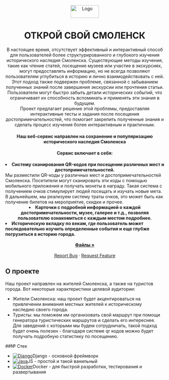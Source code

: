 <a name="readme-top"></a>
<br />
<div align="center">
  <a href="https://github.com/NikitaKrylov/SmolathonHack">
    <img src ="https://i122.fastpic.org/big/2023/1110/ea/bea99132863c58e97299abdfa4a15eea.png" alt="Logo" width="90" height="40" align-items="ce">
  </a>
  <h1 align="center">ОТКРОЙ СВОЙ СМОЛЕНСК</h1>
</div>
<p align="center">
  В настоящее время, отсутствует эффективный и интерактивный способ для пользователей более структурированного и глубокого изучения исторического наследия Смоленска. Существующие методы изучения, такие как чтение статей, посещение музеев или участие в экскурсиях, могут предоставлять информацию, но не всегда позволяют пользователям углубиться в историю и лично взаимодействовать с ней.<br>
Этот подход также подвержен проблеме, связанной с забыванием полученных знаний после завершения экскурсии или прочтения статьи. Пользователи могут быстро забыть детали исторических событий, что ограничивает их способность вспоминать и применять эти знания в будущем.<br>
Проект предлагает решение этой проблемы, предоставляя интерактивные тесты и задания после посещения достопримечательностей, что помогает закрепить полученные знания и сделать процесс изучения более интерактивным и практичным.
</p>
<p align="center">
  <h4 align="center">Наш веб-сервис направлен на сохранение и популяризацию исторического наследия Смоленска</h4>
  <h4 align="center">Сервис включает в себя:</h4>
  <li style="text-align:center"><strong>Систему сканирования QR-кодов при посещении различных мест и достопримечательностей.</strong></li>
  <a>Мы разместили QR-коды у различных мест и достопримечательностей Смоленска. Посетители могут сканировать эти коды с помощью мобильного приложения и получать монеты в награду. Такая система с получением очков стимулирует людей посещать и изучать новые мета. В дальнейшем, мы реализуем систему траты очков, это может быть как получение билетов на мероприятие, скидки и прочее. </a>
  <br />
  <li style="text-align:center"><strong>Карточки с подробной информацией о каждой достопримечательности, музее, галерее и т.д., позволяя пользователю ознакомиться с каждым местом подробнее.</strong></li>
  <li><strong>Историческую вкладку по векам, где пользователь может последовательно изучить определенные события и еще глубже погрузиться в историю города.</strong></li>
  <br />
  <div align="center">
    <a href="https://github.com/NikitaKrylov/SmolathonHack" ><strong>Файлы »</strong></a>
    <br />
    <br />
    <a href="https://github.com/NikitaKrylov/SmolathonHack/issues">Report Bug</a>
    ·
    <a href="https://github.com/NikitaKrylov/SmolathonHack/issues">Request Feature</a>
  </div>
</p>

## О проекте
<a name="о-проекте"></a>
Наш проект направлен на жителей  Смоленска, а также на туристов города. Вот некоторые характеристики целевой аудитории:
- Жители Смоленска: наш проект будет акцентироваться на привлечении внимания местных жителей к историческому наследию своего города. 
- Туристы: мы поможем им организовать свой маршрут при помощи генератора туристических маршрутов и сделать его интереснее. 
Для заведений с которыми мы будем сотрудничать, такой подход будет очень полезен - благодаря системе qr кодов можно будет получать подробную статистику по посещению.

##№ Стек
* [![Django][Dj]][Dj-url]<a>Django -  основной фреймворк</a>
* [![Java][js]][js-url]<a>JS - простой и такой ванильный</a>
* [![Docker][Doc]][doc-url]<a>Docker - для быстрой разработки, тестирования и развертывания</a>



[dj]: https://i122.fastpic.org/big/2023/1111/a2/3df395c85f6f7f194f479500abdd96a2.png
[dj-url]: https://www.djangoproject.com/
[js]: https://i122.fastpic.org/big/2023/1111/65/34eaaebbca60bc0a0f3bfd1c382bf565.png
[js-url]: https://developer.mozilla.org/en-US/docs/Web/JavaScript
[doc]: https://i122.fastpic.org/big/2023/1111/3a/8a266c95cf07d7d850325161e479ec3a.jpg
[doc-url]: https://www.docker.com/
